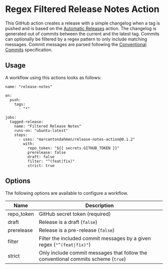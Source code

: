 # Regex Filtered Release Notes Action

This GitHub action creates a release with a simple changelog when a tag is pushed and is based on the [Automatic Releases](https://github.com/marvinpinto/action-automatic-releases) action. The changelog is generated out of commits between the current and the latest tag. Commits can optionally be filtered by a regex pattern to only include matching messages. Commit messages are parsed following the [Conventional Commits](https://www.conventionalcommits.org/en/v1.0.0/) specification.

## Usage 

A workflow using this actions looks as follows:

    name: "release-notes"

    on:
      push:
        tags:
          - "*"
    
    jobs:
      tagged-release:
        name: "Filtered Release Notes"
        runs-on: "ubuntu-latest"
        steps:
          - uses: "marcantondahmen/release-notes-action@0.1.2"
            with:
              repo_token: "${{ secrets.GITHUB_TOKEN }}"
              prerelease: false
              draft: false
              filter: "^(feat|fix)"
              strict: true

## Options

The following options are available to configure a workflow.

| Name | Description |
| --- | --- |
| repo_token | GitHub secret token (required) |
| draft | Release is a draft (`false`) |
| prerelease | Release is a pre-release (`false`) |
| filter | Filter the included commit messages by a given regex (`"^(feat\|fix)"`) |
| strict | Only include commit messages that follow the conventional commits scheme (`true`) |
